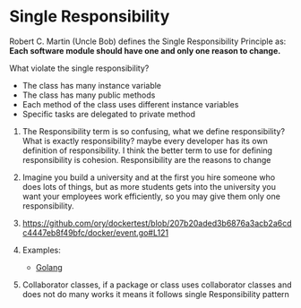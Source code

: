 # Single Responsibility

Robert C. Martin (Uncle Bob) defines the Single Responsibility Principle as:
**Each software module should have one and only one reason to change.**

What violate the single responsibility?

* The class has many instance variable
* The class has many public methods
* Each method of the class uses different instance variables
* Specific tasks are delegated to private method

1. The Responsibility term is so confusing, what we define responsibility? What is exactly responsibility? maybe every developer has its own definition of responsibility. I think the better term to use for defining responsibility is cohesion. Responsibility are the reasons to change

2. Imagine you build a university and at the first you hire someone who does lots of things, but as more students gets into the university you want your employees work efficiently, so you may give them only one responsibility.

3. https://github.com/ory/dockertest/blob/207b20aded3b6876a3acb2a6cdc4447eb8f49bfc/docker/event.go#L121

4. Examples:
    - [Golang](example.go)

5. Collaborator classes, if a package or class uses collaborator classes and does not do many works it means it follows single Responsibility pattern
